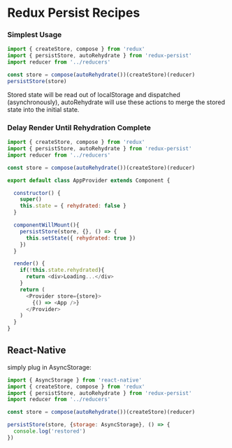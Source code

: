 # Redux Persist Recipes

### Simplest Usage
```js
import { createStore, compose } from 'redux'
import { persistStore, autoRehydrate } from 'redux-persist'
import reducer from '../reducers'

const store = compose(autoRehydrate())(createStore)(reducer)
persistStore(store)
```
Stored state will be read out of localStorage and dispatched (asynchronously), autoRehydrate will use these actions to merge the stored state into the initial state.

### Delay Render Until Rehydration Complete
```js
import { createStore, compose } from 'redux'
import { persistStore, autoRehydrate } from 'redux-persist'
import reducer from '../reducers'

const store = compose(autoRehydrate())(createStore)(reducer)

export default class AppProvider extends Component {

  constructor() {
    super()
    this.state = { rehydrated: false }
  }

  componentWillMount(){
    persistStore(store, {}, () => {
      this.setState({ rehydrated: true })
    })
  }

  render() {
    if(!this.state.rehydrated){
      return <div>Loading...</div>
    }
    return (
      <Provider store={store}>
        {() => <App />}
      </Provider>
    )
  }
}
```

## React-Native
simply plug in AsyncStorage:
```js
import { AsyncStorage } from 'react-native'
import { createStore, compose } from 'redux'
import { persistStore, autoRehydrate } from 'redux-persist'
import reducer from '../reducers'

const store = compose(autoRehydrate())(createStore)(reducer)

persistStore(store, {storage: AsyncStorage}, () => {
  console.log('restored')
})
```
